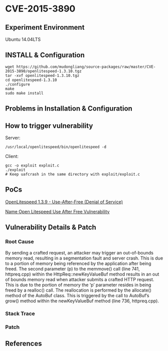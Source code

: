 # CVE-2015-3890

## Experiment Environment

Ubuntu 14.04LTS

## INSTALL & Configuration

```
wget https://github.com/mudongliang/source-packages/raw/master/CVE-2015-3890/openlitespeed-1.3.10.tgz
tar -xvf openlitespeed-1.3.10.tgz
cd openlitespeed-1.3.10
./configure
make
sudo make install
```

## Problems in Installation & Configuration


## How to trigger vulnerability

Server:

```
/usr/local/openlitespeed/bin/openlitespeed -d
```

Client:

```
gcc -o exploit exploit.c
./exploit
# Keep uafcrash in the same directory with exploit/exploit.c
```

## PoCs

[OpenLitespeed 1.3.9 - Use-After-Free (Denial of Service)](https://www.exploit-db.com/exploits/37051/)

[Name Open Litespeed Use After Free Vulnerability](https://www.security-assessment.com/files/documents/advisory/Open%20Litespeed%20Use%20After%20Free%20Vulnerability.pdf)

## Vulnerability Details & Patch

### Root Cause

By sending a crafted request, an attacker may trigger an out-of-bounds memory read, resulting in a segmentation
fault and server crash. This is due to a portion of memory being referenced by the application after being freed.
The second parameter (p) to the memmove() call (line 741, httpreq.cpp) within the HttpReq::newKeyValueBuf
method results in an out of bounds memory read when attacker submits a crafted HTTP request. This is due to the
portion of memory the ‘p’ parameter resides in being freed by a realloc() call. The reallocation is performed by the
allocate() method of the AutoBuf class. This is triggered by the call to AutoBuf’s grow() method within the
newKeyValueBuf method (line 736, httpreq.cpp).

### Stack Trace

### Patch

## References

